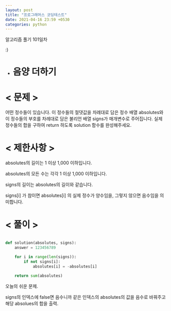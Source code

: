```yaml
---
layout: post
title: "프로그래머스 코딩테스트"
date: 2021-04-16 23:59 +0530
categories: python
---
```


알고리즘 풀기 101일차

:)

- # 음양 더하기

# < 문제 >

어떤 정수들이 있습니다. 이 정수들의 절댓값을 차례대로 담은 정수 배열 absolutes와 이 정수들의 부호를 차례대로 담은 불리언 배열 signs가 매개변수로 주어집니다. 실제 정수들의 합을 구하여 return 하도록 solution 함수를 완성해주세요.

# < 제한사항 >

absolutes의 길이는 1 이상 1,000 이하입니다.

absolutes의 모든 수는 각각 1 이상 1,000 이하입니다.

signs의 길이는 absolutes의 길이와 같습니다.

signs[i] 가 참이면 absolutes[i] 의 실제 정수가 양수임을, 그렇지 않으면 음수임을 의미합니다.

# < 풀이 >

```python

def solution(absolutes, signs):
    answer = 123456789

    for i in range(len(signs)):
        if not signs[i]:
            absolutes[i] = -absolutes[i]

    return sum(absolutes)

```

오늘의 쉬운 문제.

signs의 인덱스에 false면 음수니까 같은 인덱스의 absolutes의 값을 음수로 바꿔주고 해당 absolues의 합을 출력.
